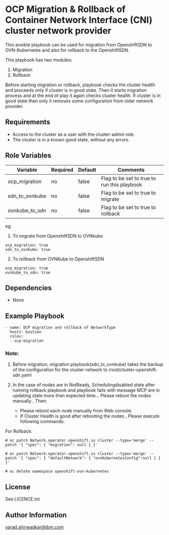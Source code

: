 OCP Migration & Rollback of Container Network Interface (CNI) cluster network provider
=========
This ansible playbook can be used for migration from OpenshiftSDN to OVN-Kubernetes and also for rollback to the OpenshiftSDN.

This playbook has two modules:
1. Migration
2. Rollback  

Before starting migration or rollback, playbook checks the cluster health and proceeds only if cluster is in good state.
Then it starts migration process and at the end of play it again checks cluster health. If cluster is in good state then only it removes some configuration from older network provider.  

Requirements
------------

- Access to the cluster as a user with the cluster-admin role.
- The cluster is in a known good state, without any errors.

Role Variables
--------------

| Variable                    | Required | Default                                    | Comments                                            |
|-----------------------------|----------|--------------------------------------------|-----------------------------------------------------|
| ocp_migration  | no | false  | Flag to be set to true to run this playbook  |
| sdn_to_ovnkube  | no | false  | Flag to be set to true to migrate  |
| ovnkube_to_sdn  | no | false  | Flag to be set to true to rollback  |

eg. 
1. To migrate from OpenshiftSDN to OVNkube
```
ocp_migration: true
sdn_to_ovnkube: true
```

2. To rollback from OVNKube to OpenshiftSDN
```
ocp_migration: true
ovnkube_to_sdn: true
```
Dependencies
------------

 - None
 
Example Playbook
----------------
```
- name: OCP migration and rollback of NetworkType
  hosts: bastion
  roles:
  - ocp-migration
```
### Note:  
1. Before migration, migration playbook(sdn_to_ovnkube) takes the backup of the configuration for the cluster network to /root/cluster-openshift-sdn.yaml  

2. In the case of nodes are in NotReady, Schedulingdisabled state after running rollback playbook and playbook fails with message MCP are in updating state more than expected time... Please reboot the nodes manually . Then:   
    - Please reboot each node manually from Web console.
    - If Cluster Health is good after rebooting the nodes , Please execute following commands:  

For Rollback:
```
# oc patch Network.operator.openshift.io cluster --type='merge' --patch '{ "spec": { "migration": null } }'

# oc patch Network.operator.openshift.io cluster --type='merge' --patch '{ "spec": { "defaultNetwork": { "ovnKubernetesConfig":null } } }'

# oc delete namespace openshift-ovn-kubernetes
```
License
-------

See LICENCE.txt

Author Information
------------------

varad.ahirwadkar@ibm.com


